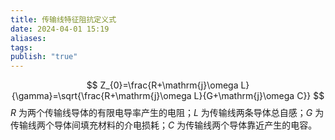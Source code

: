 ```yaml
---
title: 传输线特征阻抗定义式
date: 2024-04-01 15:19
aliases: 
tags: 
publish: "true"
---
```

$$
Z_{0}=\frac{R+\mathrm{j}\omega L}{\gamma}=\sqrt{\frac{R+\mathrm{j}\omega L}{G+\mathrm{j}\omega C}}
$$
$R$ 为两个传输线导体的有限电导率产生的电阻；$L$ 为传输线两条导体总自感；$G$ 为传输线两个导体间填充材料的介电损耗；$C$ 为传输线两个导体靠近产生的电容。